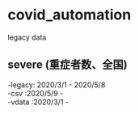 # covid_automation
legacy data

## severe (重症者数、全国)<br>
-legacy: 2020/3/1 - 2020/5/8<br>
-csv   :2020/5/9 -<br>
-vdata :2020/3/1 - <br>
